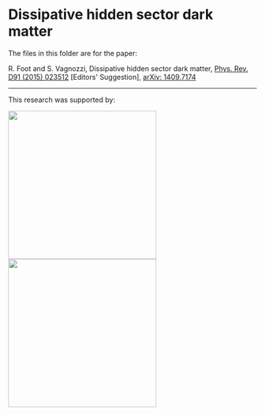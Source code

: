 # Dissipative hidden sector dark matter

The files in this folder are for the paper:

R. Foot and S. Vagnozzi, Dissipative hidden sector dark matter, [Phys. Rev. D91 (2015) 023512](https://journals.aps.org/prd/abstract/10.1103/PhysRevD.91.023512) [Editors' Suggestion], [arXiv: 1409.7174](https://arxiv.org/abs/1409.7174)

************************************************************************************************

This research was supported by:

   <a href="https://unimelb.edu.au/"><img src="http://images.all-free-download.com/images/graphiclarge/the_university_of_melbourne_72931.jpg"
height="300px"></a>
   <a href="http://www.coepp.org.au/"><img src="http://www.physics.usyd.edu.au/hienergy/images/thumb/d/dc/CoEPPlogo3.jpg/200px-CoEPPlogo3.jpg"
height="300px"></a>
